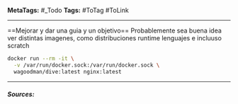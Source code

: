 **MetaTags:** #_Todo
**Tags:** #ToTag #ToLink 
- - -
==Mejorar y dar una guia y un objetivo==
Probablemente sea buena idea ver distintas imagenes, como distribuciones runtime lenguajes e incluuso scratch
```bash
docker run --rm -it \
  -v /var/run/docker.sock:/var/run/docker.sock \
  wagoodman/dive:latest nginx:latest
```


- - - 
#### ***Sources:***